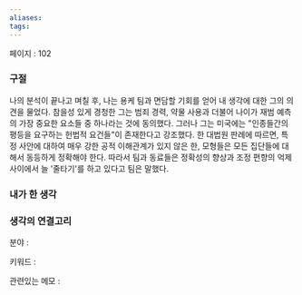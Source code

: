 ```yaml
---
aliases: 
tags:
---
```

페이지 : 102

### 구절
나의 분석이 끝나고 며칠 후, 나는 용케 팀과 면담할 기회를 얻어 내 생각에 대한 그의 의견을 물었다. 참을성 있게 경청한 그는 범죄 경력, 약물 사용과 더불어 나이가 재범 예측의 가장 중요한 요소들 중 하나라는 것에 동의했다. 그러나 그는 미국에는 "인종들간의 평등을 요구하는 헌법적 요건들"이 존재한다고 강조했다. 한 대법원 판례에 따르면, 특정 사안에 대하여 매우 강한 공적 이해관계가 있지 않은 한, 모형들은 모든 집단들에 대해서 동등하게 정확해야 한다. 따라서 팀과 동료들은 정확성의 향상과 조정 편향의 억제 사이에서 늘 '줄타기'를 하고 있다고 팀은 말했다.


### 내가 한 생각


### 생각의 연결고리
분야 : 

키워드 : 

관련있는 메모 : 